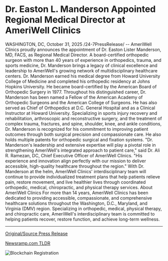 # Dr. Easton L. Manderson Appointed Regional Medical Director at AmeriWell Clinics

WASHINGTON, DC, October 31, 2025 /24-7PressRelease/ -- AmeriWell Clinics proudly announces the appointment of Dr. Easton Lister Manderson, MD, FACS, as Regional Medical Director. A board-certified orthopedic surgeon with more than 40 years of experience in orthopedics, trauma, and sports medicine, Dr. Manderson brings a legacy of clinical excellence and leadership to AmeriWell's growing network of multidisciplinary healthcare centers.  Dr. Manderson earned his medical degree from Howard University College of Medicine and completed his orthopedic residency at Johns Hopkins University. He became board-certified by the American Board of Orthopedic Surgery in 1977. Throughout his distinguished career, Dr. Manderson has been named a Fellow of the American Academy of Orthopedic Surgeons and the American College of Surgeons. He has also served as Chief of Orthopedics at D.C. General Hospital and as a Clinical Instructor at Howard University.  Specializing in sports injury recovery and rehabilitation, arthroscopic and reconstructive surgery, and the treatment of complex trauma, fractures, and spine, shoulder, knee, and ankle conditions, Dr. Manderson is recognized for his commitment to improving patient outcomes through both surgical precision and compassionate care. He also holds multiple patents for orthopedic surgical and fixation systems.  "Dr. Manderson's leadership and extensive expertise will play a pivotal role in strengthening AmeriWell's integrated approach to patient care," said Dr. Ali R. Ramezan, DC, Chief Executive Officer of AmeriWell Clinics. "His experience and innovation align perfectly with our mission to deliver accessible, high-quality healthcare throughout the region."  With Dr. Manderson at the helm, AmeriWell Clinics' interdisciplinary team will continue to provide individualized treatment plans that help patients relieve pain, restore movement, and live healthier lives through coordinated orthopedic, medical, chiropractic, and physical therapy services.  About AmeriWell Clinics  For more than 14 years, AmeriWell Clinics has been dedicated to providing accessible, compassionate, and comprehensive healthcare solutions throughout the Washington, D.C., Maryland, and Virginia (DMV) region. Specializing in orthopedic, medical, physical therapy, and chiropractic care, AmeriWell's interdisciplinary team is committed to helping patients recover, restore function, and achieve long-term wellness. 

---

[Original/Source Press Release](https://www.24-7pressrelease.com/press-release/528246/dr-easton-l-manderson-appointed-regional-medical-director-at-ameriwell-clinics)
                    

[Newsramp.com TLDR](https://newsramp.com/curated-news/ameriwell-appoints-dr-manderson-as-regional-medical-director/efc32a1abcb0857f6ecf4482a6073f94) 

 

 



![Blockchain Registration](https://cdn.newsramp.app/24-7PressRelease/qrcode/2510/31/roam5Kwi.webp)